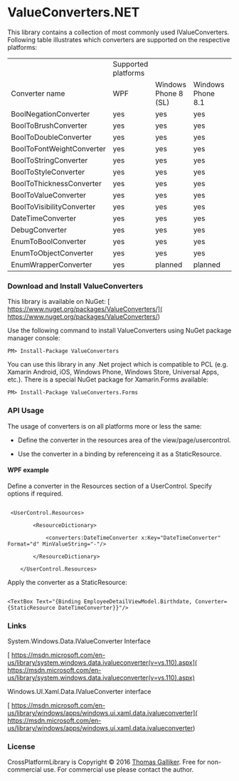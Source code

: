 # ValueConverters.NET 

This library contains a collection of most commonly used IValueConverters. Following table illustrates which converters are supported on the respective platforms: 

<table> 
  <tr> 
    <td></td> 
    <td>Supported platforms</td> 
    <td></td> 
    <td></td> 
    <td></td> 
    <td></td> 
  </tr> 
  <tr> 
    <td>Converter name</td> 
    <td>WPF</td> 
    <td>Windows Phone 8 (SL)</td> 
    <td>Windows Phone 8.1</td> 
    <td>Universal Windows Platform</td> 
    <td>Xamarin Forms</td> 
  </tr> 
  <tr> 
    <td>BoolNegationConverter</td> 
    <td>yes</td> 
    <td>yes</td> 
    <td>yes</td> 
    <td>planned</td> 
    <td>planned</td> 
  </tr> 
  <tr> 
    <td>BoolToBrushConverter</td> 
    <td>yes</td> 
    <td>yes</td> 
    <td>yes</td> 
    <td>planned</td> 
    <td>planned</td> 
  </tr> 
  <tr> 
    <td>BoolToDoubleConverter</td> 
    <td>yes</td> 
    <td>yes</td> 
    <td>yes</td> 
    <td>planned</td> 
    <td>planned</td> 
  </tr> 
  <tr> 
    <td>BoolToFontWeightConverter</td> 
    <td>yes</td> 
    <td>yes</td> 
    <td>yes</td> 
    <td>planned</td> 
    <td>planned</td> 
  </tr> 
  <tr> 
    <td>BoolToStringConverter</td> 
    <td>yes</td> 
    <td>yes</td> 
    <td>yes</td> 
    <td>planned</td> 
    <td>planned</td> 
  </tr> 
  <tr> 
    <td>BoolToStyleConverter</td> 
    <td>yes</td> 
    <td>yes</td> 
    <td>yes</td> 
    <td>planned</td> 
    <td>planned</td> 
  </tr> 
  <tr> 
    <td>BoolToThicknessConverter</td> 
    <td>yes</td> 
    <td>yes</td> 
    <td>yes</td> 
    <td>planned</td> 
    <td>planned</td> 
  </tr> 
  <tr> 
    <td>BoolToValueConverter</td> 
    <td>yes</td> 
    <td>yes</td> 
    <td>yes</td> 
    <td>planned</td> 
    <td>planned</td> 
  </tr> 
  <tr> 
    <td>BoolToVisibilityConverter</td> 
    <td>yes</td> 
    <td>yes</td> 
    <td>yes</td> 
    <td>planned</td> 
    <td>planned</td> 
  </tr> 
  <tr> 
    <td>DateTimeConverter</td> 
    <td>yes</td> 
    <td>yes</td> 
    <td>yes</td> 
    <td>planned</td> 
    <td>planned</td> 
  </tr> 
  <tr> 
    <td>DebugConverter</td> 
    <td>yes</td> 
    <td>yes</td> 
    <td>yes</td> 
    <td>planned</td> 
    <td>planned</td> 
  </tr> 
  <tr> 
    <td>EnumToBoolConverter</td> 
    <td>yes</td> 
    <td>yes</td> 
    <td>yes</td> 
    <td>planned</td> 
    <td>planned</td> 
  </tr> 
  <tr> 
    <td>EnumToObjectConverter</td> 
    <td>yes</td> 
    <td>yes</td> 
    <td>yes</td> 
    <td>planned</td> 
    <td>planned</td> 
  </tr> 
  <tr> 
    <td>EnumWrapperConverter</td> 
    <td>yes</td> 
    <td>planned</td> 
    <td>planned</td> 
    <td>planned</td> 
    <td>planned</td> 
  </tr> 
</table> 


### Download and Install ValueConverters 

This library is available on NuGet: [ https://www.nuget.org/packages/ValueConverters/]( https://www.nuget.org/packages/ValueConverters/)  

Use the following command to install ValueConverters using NuGet package manager console: 

```PM> Install-Package ValueConverters``` 

You can use this library in any .Net project which is compatible to PCL (e.g. Xamarin Android, iOS, Windows Phone, Windows Store, Universal Apps, etc.). There is a special NuGet package for Xamarin.Forms available: 

```PM> Install-Package ValueConverters.Forms``` 

### API Usage 

The usage of converters is on all platforms more or less the same: 

* Define the converter in the resources area of the view/page/usercontrol. 

* Use the converter in a binding by referenceing  it as a StaticResource. 

#### WPF example 

Define a converter in the Resources section of a UserControl. Specify options if required. 

```xaml 

 <UserControl.Resources> 

        <ResourceDictionary> 

            <converters:DateTimeConverter x:Key="DateTimeConverter" Format="d" MinValueString="-"/> 

        </ResourceDictionary> 

    </UserControl.Resources> 

``` 

Apply the converter as a StaticResource: 

```xaml 

<TextBox Text="{Binding EmployeeDetailViewModel.Birthdate, Converter={StaticResource DateTimeConverter}}"/> 

``` 

### Links 

System.Windows.Data.IValueConverter Interface 

[ https://msdn.microsoft.com/en-us/library/system.windows.data.ivalueconverter(v=vs.110).aspx]( https://msdn.microsoft.com/en-us/library/system.windows.data.ivalueconverter(v=vs.110).aspx)  

Windows.UI.Xaml.Data.IValueConverter interface 

[ https://msdn.microsoft.com/en-us/library/windows/apps/windows.ui.xaml.data.ivalueconverter]( https://msdn.microsoft.com/en-us/library/windows/apps/windows.ui.xaml.data.ivalueconverter)  

### License 

CrossPlatformLibrary is Copyright &copy; 2016 [Thomas Galliker]( https://ch.linkedin.com/in/thomasgalliker). Free for non-commercial use. For commercial use please contact the author. 
